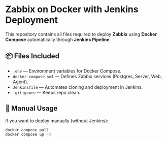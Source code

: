 # Zabbix on Docker with Jenkins Deployment

This repository contains all files required to deploy **Zabbix** using **Docker Compose** automatically through **Jenkins Pipeline**.

## 📦 Files Included
- `.env` — Environment variables for Docker Compose.
- `docker-compose.yml` — Defines Zabbix services (Postgres, Server, Web, Agent).
- `Jenkinsfile` — Automates cloning and deployment in Jenkins.
- `.gitignore` — Keeps repo clean.

## 🚀 Manual Usage
If you want to deploy manually (without Jenkins):
```bash
docker compose pull
docker compose up -d
